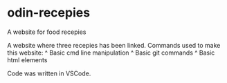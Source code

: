 # odin-recepies
A website for food recepies

A website where three recepies has been linked.
Commands used to make this website:
^ Basic cmd line manipulation
^ Basic git commands
^ Basic html elements

Code was written in VSCode.
